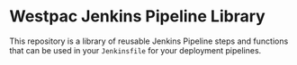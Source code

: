 # Westpac Jenkins Pipeline Library

This repository is a library of reusable Jenkins Pipeline steps and functions that can be used in your `Jenkinsfile` for your deployment pipelines.